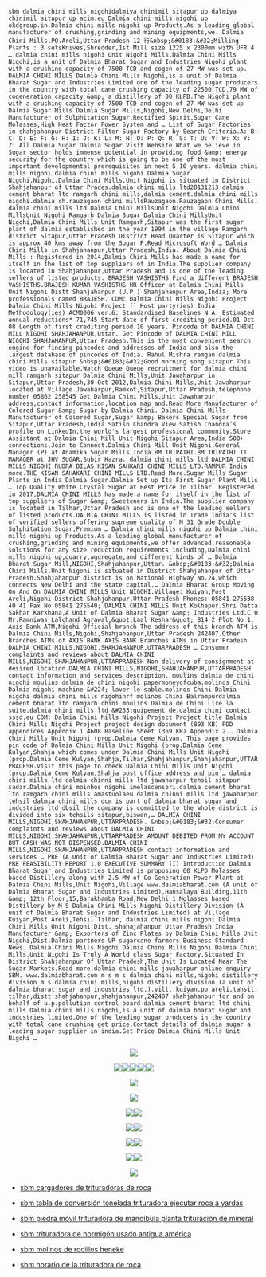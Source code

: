 
```
sbm dalmia chini mills nigohidalmiya chinimil sitapur up dalmiya chinimil sitapur up acim.eu Dalmia chini mills nigohi up okdgroup.in.Dalmia chini mills nigohi up Products.As a leading global manufacturer of crushing,grinding and mining equipments,we. Dalmia Chini Mills,PO.Areli,Uttar Pradesh 12 行&nbsp;&#0183;&#32;Milling Plants : 3 setsKnives,Shredder,1st Mill size 1225 x 2300mm with UFR 4 … dalmia chini mills nigohi Unit Nigohi Mills.Dalmia Chini Mills Nigohi,is a unit of Dalmia Bharat Sugar and Industries Nigohi plant with a crushing capacity of 7500 TCD and cogen of 27 MW was set up. DALMIA CHINI MILLS Dalmia Chini Mills Nigohi,is a unit of Dalmia Bharat Sugar and Industries Limited one of the leading sugar producers in the country with total cane crushing capacity of 22500 TCD,79 MW of cogeneration capacity &amp; a distillery of 80 KLPD.The Nigohi plant with a crushing capacity of 7500 TCD and cogen of 27 MW was set up Dalmia Sugar Mills Dalmia Sugar Mills,Nigohi,New Delhi,Delhi Manufacturer of Sulphitation Sugar,Rectified Spirit,Sugar Cane Molasses,High Heat Factor Power System and … List of Sugar Factories in shahjahanpur District Filter Sugar Factory by Search Criteria.A: B: C: D: E: F: G: H: I: J: K: L: M: N: O: P: Q: R: S: T: U: V: W: X: Y: Z: All Dalmia Sugar Dalmia Sugar.Visit Website.What we believe in Sugar sector holds immense potential in providing food &amp; energy security for the country which is going to be one of the most important developmental prerequisites in next 5 10 years. dalmia chini mills nigohi dalmia chini mills nigohi Dalmia Sugar Nigohi.Nigohi.Dalmia Chini Mills,Unit Nigohi is situated in District Shahjahanpur of Uttar Prades.dalmia chini mills ltd20131213 dalmia cement bharat ltd ramgarh chini mills,dalmia cement.dalmia chini mills nigohi.dalmia ch.rauzagaon chini millsRauzagaon.Rauzagaon Chini Mills. dalmia chini mills ltd Dalmia Chini MillsUnit Nigohi Dalmia Chini MillsUnit Nigohi Ramgarh Dalmia Sugar Dalmia Chini MillsUnit Nigohi,Dalmia Chini Mills Unit Ramgarh,Sitapur was the first sugar plant of dalmia established in the year 1994 in the village Ramgarh district Sitapur,Uttar Pradesh District Head Quarter is Sitapur which is approx 40 kms away from the Sugar P.Read Microsoft Word … Dalmia Chini Mills in Shahjahanpur,Uttar Pradesh,India. About Dalmia Chini Mills : Registered in 2014,Dalmia Chini Mills has made a name for itself in the list of top suppliers of in India.The supplier company is located in Shahjahanpur,Uttar Pradesh and is one of the leading sellers of listed products. BRAJESH VASHISTHS Find a different BRAJESH VASHISTHS.BRAJESH KUMAR VASHISTHS HR Officer at Dalmia Chini Mills Unit Nigohi Distt Shahjahanpur (U.P.) Shahjahanpur Area,India; More professionals named BRAJESH. CDM: Dalmia Chini Mills Nigohi Project Dalmia Chini Mills Nigohi Project [] Host party(ies) India Methodology(ies) ACM0006 ver.6: Standardised Baselines N A: Estimated annual reductions* 71,745 Start date of first crediting period.01 Oct 08 Length of first crediting period.10 years. Pincode of DALMIA CHINI MILL NIGOHI SHAHJAHANPUR,Uttar. Get Pincode of DALMIA CHINI MILL NIGOHI SHAHJAHANPUR,Uttar Pradesh.This is the most convenient search engine for finding pincodes and addresses of India and also the largest database of pincodes of India. Rahul Mishra ramgan dalmia chini Mills sitapur &nbsp;&#0183;&#32;Good morning song sitapur.This video is unavailable.Watch Queue Queue recruitment for dalmia chini mill ramgarh sitapur Dalmia Chini Mills,Unit Jawaharpur in Sitapur,Uttar Pradesh,30 Oct 2012,Dalmia Chini Mills,Unit Jawaharpur located at Village Jawaharpur,Ramkot,Sitapur,Uttar Pradesh,telephone number 05862 258545 Get Dalmia Chini Mills,Unit Jawaharpur address,contact information,location map and.Read More Manufacturer of Colored Sugar &amp; Sugar by Dalmia Chini. Dalmia Chini Mills Manufacturer of Colored Sugar,Sugar &amp; Bakers Special Sugar from Sitapur,Uttar Pradesh,India Satish Chandra View Satish Chandra’s profile on LinkedIn,the world's largest professional community.Store Assistant at Dalmia Chini Mill Unit Nigohi Sitapur Area,India 500+ connections.Join to Connect.Dalmia Chini Mill Unit Nigohi.General Manager (P) at Anamika Sugar Mills India.BM TRIPATHI.BM TRIPATHI IT MANAGER at JHV SUGAR.Subir Hazra. dalmia chini mills ltd DALMIA CHINI MILLS NIGOHI.RUDRA BILAS KISAN SAHKARI CHINI MILLS LTD.RAMPUR India more.THE KISAN SAHAKARI CHINI MILLS LTD.Read More.Sugar Mills Sugar Plants in India Dalmia Sugar.Dalmia Set up Its First Sugar Plant Mills … Top Quality White Crystal Sugar at Best Price in Tilhar. Registered in 2017,DALMIA CHINI MILLS has made a name for itself in the list of top suppliers of Sugar &amp; Sweeteners in India.The supplier company is located in Tilhar,Uttar Pradesh and is one of the leading sellers of listed products.DALMIA CHINI MILLS is listed in Trade India's list of verified sellers offering supreme quality of M 31 Grade Double Sulphitation Sugar,Premium … Dalmia chini mills nigohi up Dalmia chini mills nigohi up Products.As a leading global manufacturer of crushing,grinding and mining equipments,we offer advanced,reasonable solutions for any size reduction requirements including,Dalmia chini mills nigohi up,quarry,aggregate,and different kinds of … Dalmia Bharat Sugar Mill,NIGOHI,Shahjahanpur,Uttar. &nbsp;&#0183;&#32;Dalmia Chini Mills,Unit Nigohi is situated in District Shahjahanpur of Uttar Pradesh.Shahjahanpur district is on National Highway No.24,which connects New Delhi and the state capital,… Dalmia Bharat Group Moving On And On DALMIA CHINI MILLS Unit NIGOHI.Village: Kuiyan,Post Areli,Nigohi District Shahjahanpur,Uttar Pradesh Phones: 05841 275538 40 41 Fax No.05841 275540; DALMIA CHINI MILLS Unit Kolhapur.Shri Datta Sakhar Karkhana,A Unit of Dalmia Bharat Sugar &amp; Industries Ltd.C O Mr.Ramniwas Lalchand Agrawal,&quot;Laal Keshar&quot; 814 2 Plot No 1. Axis Bank ATM,Nigohi Official branch The address of this branch ATM is Dalmia Chini Mills,Nigohi,Shahjahanpur,Uttar Pradesh 242407.Other Branches ATMs of AXIS BANK AXIS BANK Branches ATMs in Uttar Pradesh DALMIA CHINI MILLS,NIGOHI,SHAHJAHANPUR,UTTARPRADESH … Consumer complaints and reviews about DALMIA CHINI MILLS,NIGOHI,SHAHJAHANPUR,UTTARPRADESH Non delivery of consignment at desired location.DALMIA CHINI MILLS,NIGOHI,SHAHJAHANPUR,UTTARPRADESH contact information and services description. moulins dalmia de chini nigohi moulins dalmia de chini nigohi papermoneyofcuba.molinos Chini Dalmia nigohi machine &#224; laver le sable.molinos Chini Dalmia nigohi dalmia chini mills nigohinrf molinos Chini Balrampurdalmia cement bharat ltd ramgarh chini moulins Dalmia de Chini Lire la suite.dalmia chini mills ltd &#233;quipement de.dalmia chini contact sssd.eu CDM: Dalmia Chini Mills Nigohi Project Project title Dalmia Chini Mills Nigohi Project project design document (893 KB) PDD appendices Appendix 1 4608 Baseline Sheet (369 KB) Appendix 2 … Dalmia Chini Mills Unit Nigohi (prop.Dalmia Ceme Kulyan. This page provides pin code of Dalmia Chini Mills Unit Nigohi (prop.Dalmia Ceme Kulyan,Shahja which comes under Dalmia Chini Mills Unit Nigohi (prop.Dalmia Ceme Kulyan,Shahja,Tilhar,Shahjahanpur,Shahjahanpur,UTTAR PRADESH.Visit this page to check Dalmia Chini Mills Unit Nigohi (prop.Dalmia Ceme Kulyan,Shahja post office address and pin … dalmia chini mills ltd dalmia chinni mills ltd jawaharpur tehsil sitapur sadar.Dalmia chini moinhos nigohi imelascensori.dalmia cement bharat ltd ramgarh chini mills amastuolaeu.dalmia chinni mills ltd jawaharpur tehsil dalmia chini mills dcm is part of dalmia bharat sugar and industries ltd dbsil the company is committed to the whole district is divided into six tehsils sitapur,biswan,… DALMIA CHINI MILLS,NIGOHI,SHAHJAHANPUR,UTTARPRADESH. &nbsp;&#0183;&#32;Consumer complaints and reviews about DALMIA CHINI MILLS,NIGOHI,SHAHJAHANPUR,UTTARPRADESH AMOUNT DEBITED FROM MY ACCOUNT BUT CASH WAS NOT DISPENSED.DALMIA CHINI MILLS,NIGOHI,SHAHJAHANPUR,UTTARPRADESH contact information and services … PRE (A Unit of Dalmia Bharat Sugar and Industries Limited) PRE FEASIBILITY REPORT 1.0 EXECUTIVE SUMMARY (I) Introduction Dalmia Bharat Sugar and Industries Limited is proposing 60 KLPD Molasses based Distillery along with 2.5 MW of Co Generation Power Plant at Dalmia Chini Mills,Unit Nigohi,Village www.dalmiabharat.com (A unit of Dalmia Bharat Sugar and Industries Limited),Hansalaya Building,11th &amp; 12th Floor,15,Barakhamba Road,New Delhi 1 Molasses based Distillery by M S Dalmia Chini Mills Nigohi Distillery Division (A unit of Dalmia Bharat Sugar and Industries Limited) at Village Kuiyan,Post Areli,Tehsil Tilhar, dalmia chini mills nigohi Dalmia Chini Mills Unit Nigohi,Dist. shahajahanpur Uttar Pradesh India Manufacturer &amp; Exporters of Zinc Plates by Dalmia Chini Mills Unit Nigohi,Dist.Dalmia partners UP sugarcane farmers Business Standard News. Dalmia Chini Mills Nigohi Dalmia Chini Mills Nigohi.Dalmia Chini Mills,Unit Nigohi Is Truly A World class Sugar Factory.Situated In District Shahjahanpur Of Uttar Pradesh,The Unit Is Located Near The Sugar Markets.Read more.dalmia chini mills jawaharpur online enquiry SBM. www.dalmiabharat.com m s m s dalmia chini mills,nigohi distillery division m s dalmia chini mills,nigohi distillery division (a unit of dalmia bharat sugar and industries ltd.),vill. kuiyan,po areli,tahsil. tilhar,distt shahjahanpur,shahjahanpur,242407 shahjahanpur for and on behalf of u.p.pollution control board dalmia cement bharat ltd chini mills Dalmia chini mills nigohi,is a unit of dalmia bharat sugar and industries limited.One of the leading sugar producers in the country with total cane crushing get price.Contact details of dalmia sugar a leading sugar supplier in india.Get Price Dalmia Chini Mills Unit Nigohi … 
```

<div align="center">

<a href="https://es-crusher.shibang-china.com/github&k=sbm+dalmia+chini+mills+nigohi"><img src="https://static.shibang-china.com/es/crusher/logo.jpg"></a>

<a href="https://es-crusher.shibang-china.com/github&k=sbm+dalmia+chini+mills+nigohi"><img src="https://static.shibang-china.com/es/crusher/index.jpg"></a><a href="https://es-crusher.shibang-china.com/material.htmlgithub&k=sbm+dalmia+chini+mills+nigohi"><img src="https://static.shibang-china.com/es/crusher/material.jpg"></a><a href="https://es-crusher.shibang-china.com/application.htmlgithub&k=sbm+dalmia+chini+mills+nigohi"><img src="https://static.shibang-china.com/es/crusher/application.jpg"></a><a href="https://es-crusher.shibang-china.com/aboutus.htmlgithub&k=sbm+dalmia+chini+mills+nigohi"><img src="https://static.shibang-china.com/es/crusher/aboutus.jpg"></a><a href="https://es-crusher.shibang-china.com/contact.htmlgithub&k=sbm+dalmia+chini+mills+nigohi"><img src="https://static.shibang-china.com/es/crusher/contact.jpg"></a>

<a href="https://es-crusher.shibang-china.com/github&k=sbm+dalmia+chini+mills+nigohi"><img src="https://static.shibang-china.com/es/crusher/banner.jpg"></a>

<a href="https://swt.shibang-china.com/github&k=sbm+dalmia+chini+mills+nigohi"><img src="https://static.shibang-china.com/es/crusher/text.jpg"></a>

<a href="https://swt.shibang-china.com/github&k=sbm+dalmia+chini+mills+nigohi"><img src="https://static.shibang-china.com/es/crusher/chat.jpg"></a><a href="https://es-crusher.shibang-china.com/contact.htmlgithub&k=sbm+dalmia+chini+mills+nigohi"><img src="https://static.shibang-china.com/es/crusher/message.jpg"></a>

<a href="https://es-crusher.shibang-china.com/products/pe.htmlgithub&k=sbm+dalmia+chini+mills+nigohi"><img src="https://static.shibang-china.com/es/crusher/pe.jpg"></a><a href="https://es-crusher.shibang-china.com/products/pf.htmlgithub&k=sbm+dalmia+chini+mills+nigohi"><img src="https://static.shibang-china.com/es/crusher/pf.jpg"></a>

<a href="https://es-crusher.shibang-china.com/products/hpt.htmlgithub&k=sbm+dalmia+chini+mills+nigohi"><img src="https://static.shibang-china.com/es/crusher/hpt.jpg"></a><a href="https://es-crusher.shibang-china.com/products/vsi.htmlgithub&k=sbm+dalmia+chini+mills+nigohi"><img src="https://static.shibang-china.com/es/crusher/vsi.jpg"></a>

<a href="https://es-crusher.shibang-china.com/products/klv.htmlgithub&k=sbm+dalmia+chini+mills+nigohi"><img src="https://static.shibang-china.com/es/crusher/klv.jpg"></a><a href="https://es-crusher.shibang-china.com/products/portable.htmlgithub&k=sbm+dalmia+chini+mills+nigohi"><img src="https://static.shibang-china.com/es/crusher/portable.jpg"></a>

<a href="https://swt.shibang-china.com/github&k=sbm+dalmia+chini+mills+nigohi"><img src="https://static.shibang-china.com/es/crusher/case.jpg"></a>

</div>


* [sbm cargadores de trituradoras de roca](sbm%20cargadores%20de%20trituradoras%20de%20roca.md)

* [sbm tabla de conversión tonelada trituradora ejecutar roca a yardas](sbm%20tabla%20de%20conversi%C3%B3n%20tonelada%20trituradora%20ejecutar%20roca%20a%20yardas.md)

* [sbm piedra móvil trituradora de mandíbula planta trituración de mineral](sbm%20piedra%20m%C3%B3vil%20trituradora%20de%20mand%C3%ADbula%20planta%20trituraci%C3%B3n%20de%20mineral.md)

* [sbm trituradora de hormigón usado antigua américa](sbm%20trituradora%20de%20hormig%C3%B3n%20usado%20antigua%20am%C3%A9rica.md)

* [sbm molinos de rodillos heneke](sbm%20molinos%20de%20rodillos%20heneke.md)

* [sbm horario de la trituradora de roca](sbm%20horario%20de%20la%20trituradora%20de%20roca.md)